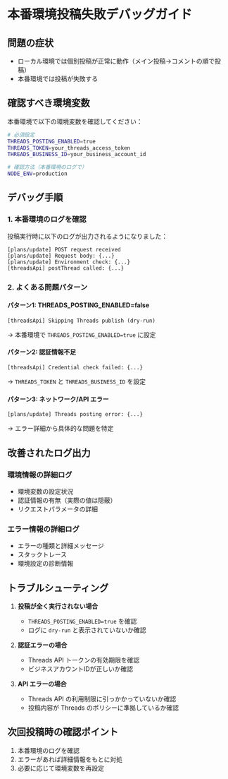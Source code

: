 # 本番環境投稿失敗デバッグガイド

## 問題の症状
- ローカル環境では個別投稿が正常に動作（メイン投稿→コメントの順で投稿）
- 本番環境では投稿が失敗する

## 確認すべき環境変数

本番環境で以下の環境変数を確認してください：

```bash
# 必須設定
THREADS_POSTING_ENABLED=true
THREADS_TOKEN=your_threads_access_token
THREADS_BUSINESS_ID=your_business_account_id

# 確認方法（本番環境のログで）
NODE_ENV=production
```

## デバッグ手順

### 1. 本番環境のログを確認
投稿実行時に以下のログが出力されるようになりました：

```
[plans/update] POST request received
[plans/update] Request body: {...}
[plans/update] Environment check: {...}
[threadsApi] postThread called: {...}
```

### 2. よくある問題パターン

#### パターン1: THREADS_POSTING_ENABLED=false
```
[threadsApi] Skipping Threads publish (dry-run)
```
→ 本番環境で `THREADS_POSTING_ENABLED=true` に設定

#### パターン2: 認証情報不足
```
[threadsApi] Credential check failed: {...}
```
→ `THREADS_TOKEN` と `THREADS_BUSINESS_ID` を設定

#### パターン3: ネットワーク/API エラー
```
[plans/update] Threads posting error: {...}
```
→ エラー詳細から具体的な問題を特定

## 改善されたログ出力

### 環境情報の詳細ログ
- 環境変数の設定状況
- 認証情報の有無（実際の値は隠蔽）
- リクエストパラメータの詳細

### エラー情報の詳細ログ
- エラーの種類と詳細メッセージ
- スタックトレース
- 環境設定の診断情報

## トラブルシューティング

1. **投稿が全く実行されない場合**
   - `THREADS_POSTING_ENABLED=true` を確認
   - ログに `dry-run` と表示されていないか確認

2. **認証エラーの場合**
   - Threads API トークンの有効期限を確認
   - ビジネスアカウントIDが正しいか確認

3. **API エラーの場合**
   - Threads API の利用制限に引っかかっていないか確認
   - 投稿内容が Threads のポリシーに準拠しているか確認

## 次回投稿時の確認ポイント

1. 本番環境のログを確認
2. エラーがあれば詳細情報をもとに対処
3. 必要に応じて環境変数を再設定